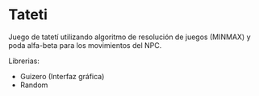 # Tateti
Juego de tatetí utilizando algoritmo de resolución de juegos (MINMAX) y poda alfa-beta para los movimientos del NPC.

Librerias:
- Guizero (Interfaz gráfica)
- Random
